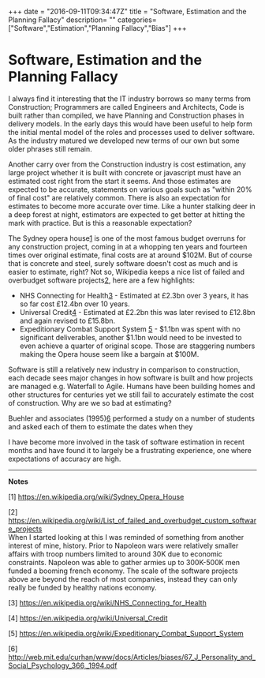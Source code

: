 +++
date = "2016-09-11T09:34:47Z"
title = "Software, Estimation and the Planning Fallacy"
description= ""
categories= ["Software","Estimation","Planning Fallacy","Bias"]
+++

# Software, Estimation and the Planning Fallacy
I always find it interesting that the IT industry borrows so many terms from  Construction; Programmers are called Engineers and Architects, Code is built rather than compiled, we have Planning and Construction phases in delivery models.  In the early days this would have been useful to help form the initial mental model of the roles and processes used to deliver software.  As the industry matured we developed new terms of our own but some older phrases still remain.

Another carry over from the Construction industry is cost estimation, any large project whether it is built with concrete or javascript must have an estimated cost right from the start it seems.  And those estimates are expected to be accurate, statements on various goals such as "within 20% of final cost" are relatively common.  There is also an expectation for estimates to become more accurate over time.  Like a hunter stalking deer in a deep forest at night, estimators are expected to get better at hitting the mark with practice. But is this a reasonable expectation?

The Sydney opera house[1](#1) is one of the most famous budget overruns for any construction project, coming in at a whopping ten years and fourteen times over original estimate, final costs are at around $102M.  But of course that is concrete and steel, surely software doesn't cost as much and is easier to estimate, right?  Not so, Wikipedia keeps a nice list of failed and overbudget software projects[2](#2), here are a few highlights:
- NHS Connecting for Health[3](#3) - Estimated at £2.3bn over 3 years, it has so far cost £12.4bn over 10 years.
- Universal Credit[4](#4) - Estimated at £2.2bn this was later revised to £12.8bn and again revised to £15.8bn.
- Expeditionary Combat Support System [5](#5) - $1.1bn was spent with no significant deliverables, another $1.1bn would need to be invested to even achieve a quarter of original scope.
Those are staggering numbers making the Opera house seem like a bargain at $100M.  

Software is still a relatively new industry in comparison to construction, each decade sees major changes in how software is built and how projects are managed e.g. Waterfall to Agile. Humans have been building homes and other structures for centuries yet we still fail to accurately estimate the cost of construction. Why are we so bad at estimating?

Buehler and associates (1995)[6](#6) performed a study on a number of students and asked each of them to estimate the dates when they 



I have become more involved in the task of software estimation in recent months and have found it to largely be a frustrating experience, one where expectations of accuracy are high.

<hr/>

**Notes**

<a name="1">[1]</a> https://en.wikipedia.org/wiki/Sydney_Opera_House

<a name="2">[2]</a> https://en.wikipedia.org/wiki/List_of_failed_and_overbudget_custom_software_projects  
When I started looking at this I was reminded of something from another interest of mine, history.  Prior to Napoleon wars were relatively smaller affairs with troop numbers limited to around 30K due to economic constraints.  Napoleon was able to gather armies up to 300K-500K men funded a booming french economy.  The scale of the software projects above are beyond the reach of most companies, instead they can only really be funded by healthy nations economy.

<a name="3">[3]</a> https://en.wikipedia.org/wiki/NHS_Connecting_for_Health

<a name="4">[4]</a> https://en.wikipedia.org/wiki/Universal_Credit

<a name="5">[5]</a> https://en.wikipedia.org/wiki/Expeditionary_Combat_Support_System

<a name="6">[6]</a> http://web.mit.edu/curhan/www/docs/Articles/biases/67_J_Personality_and_Social_Psychology_366,_1994.pdf